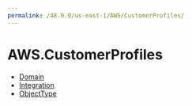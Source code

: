 ```yaml
---
permalink: /48.0.0/us-east-1/AWS/CustomerProfiles/
---
```


# AWS.CustomerProfiles



* [Domain](Domain.md)
* [Integration](Integration.md)
* [ObjectType](ObjectType.md)